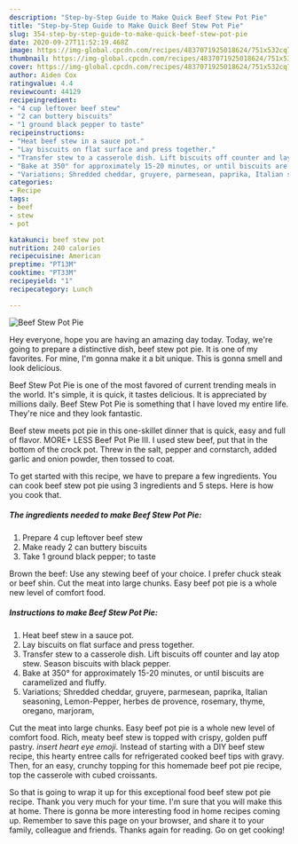 ```yaml
---
description: "Step-by-Step Guide to Make Quick Beef Stew Pot Pie"
title: "Step-by-Step Guide to Make Quick Beef Stew Pot Pie"
slug: 354-step-by-step-guide-to-make-quick-beef-stew-pot-pie
date: 2020-09-27T11:52:19.468Z
image: https://img-global.cpcdn.com/recipes/4837071925018624/751x532cq70/beef-stew-pot-pie-recipe-main-photo.jpg
thumbnail: https://img-global.cpcdn.com/recipes/4837071925018624/751x532cq70/beef-stew-pot-pie-recipe-main-photo.jpg
cover: https://img-global.cpcdn.com/recipes/4837071925018624/751x532cq70/beef-stew-pot-pie-recipe-main-photo.jpg
author: Aiden Cox
ratingvalue: 4.4
reviewcount: 44129
recipeingredient:
- "4 cup leftover beef stew"
- "2 can buttery biscuits"
- "1 ground black pepper to taste"
recipeinstructions:
- "Heat beef stew in a sauce pot."
- "Lay biscuits on flat surface and press together."
- "Transfer stew to a casserole dish. Lift biscuits off counter and lay atop stew. Season biscuits with black pepper."
- "Bake at 350° for approximately 15-20 minutes, or until biscuits are caramelized and fluffy."
- "Variations; Shredded cheddar, gruyere, parmesean, paprika, Italian seasoning, Lemon-Pepper, herbes de provence, rosemary, thyme, oregano, marjoram,"
categories:
- Recipe
tags:
- beef
- stew
- pot

katakunci: beef stew pot 
nutrition: 240 calories
recipecuisine: American
preptime: "PT13M"
cooktime: "PT33M"
recipeyield: "1"
recipecategory: Lunch

---
```



![Beef Stew Pot Pie](https://img-global.cpcdn.com/recipes/4837071925018624/751x532cq70/beef-stew-pot-pie-recipe-main-photo.jpg)

Hey everyone, hope you are having an amazing day today. Today, we're going to prepare a distinctive dish, beef stew pot pie. It is one of my favorites. For mine, I'm gonna make it a bit unique. This is gonna smell and look delicious.

Beef Stew Pot Pie is one of the most favored of current trending meals in the world. It's simple, it is quick, it tastes delicious. It is appreciated by millions daily. Beef Stew Pot Pie is something that I have loved my entire life. They're nice and they look fantastic.

Beef stew meets pot pie in this one-skillet dinner that is quick, easy and full of flavor. MORE+ LESS Beef Pot Pie III. I used stew beef, put that in the bottom of the crock pot. Threw in the salt, pepper and cornstarch, added garlic and onion powder, then tossed to coat.


To get started with this recipe, we have to prepare a few ingredients. You can cook beef stew pot pie using 3 ingredients and 5 steps. Here is how you cook that.

<!--inarticleads1-->

##### The ingredients needed to make Beef Stew Pot Pie:

1. Prepare 4 cup leftover beef stew
1. Make ready 2 can buttery biscuits
1. Take 1 ground black pepper; to taste


Brown the beef: Use any stewing beef of your choice. I prefer chuck steak or beef shin. Cut the meat into large chunks. Easy beef pot pie is a whole new level of comfort food. 

<!--inarticleads2-->

##### Instructions to make Beef Stew Pot Pie:

1. Heat beef stew in a sauce pot.
1. Lay biscuits on flat surface and press together.
1. Transfer stew to a casserole dish. Lift biscuits off counter and lay atop stew. Season biscuits with black pepper.
1. Bake at 350° for approximately 15-20 minutes, or until biscuits are caramelized and fluffy.
1. Variations; Shredded cheddar, gruyere, parmesean, paprika, Italian seasoning, Lemon-Pepper, herbes de provence, rosemary, thyme, oregano, marjoram,


Cut the meat into large chunks. Easy beef pot pie is a whole new level of comfort food. Rich, meaty beef stew is topped with crispy, golden puff pastry. *insert heart eye emoji*. Instead of starting with a DIY beef stew recipe, this hearty entree calls for refrigerated cooked beef tips with gravy. Then, for an easy, crunchy topping for this homemade beef pot pie recipe, top the casserole with cubed croissants. 

So that is going to wrap it up for this exceptional food beef stew pot pie recipe. Thank you very much for your time. I'm sure that you will make this at home. There is gonna be more interesting food in home recipes coming up. Remember to save this page on your browser, and share it to your family, colleague and friends. Thanks again for reading. Go on get cooking!
